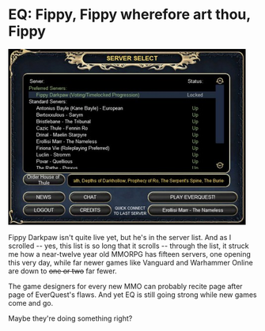 # EQ: Fippy, Fippy wherefore art thou, Fippy

[![](../uploads/2011/02/eqgame-2011-02-15-07-00-56-91-480x356.jpg "Server list")](../uploads/2011/02/eqgame-2011-02-15-07-00-56-91.jpg)

Fippy Darkpaw isn't quite live yet, but he's in the server list. And as I scrolled -- yes, this list is so long that it scrolls -- through the list, it struck me how a near-twelve year old MMORPG has fifteen servers, one opening this very day, while far newer games like Vanguard and Warhammer Online are down to ~~one or two~~ far fewer.

The game designers for every new MMO can probably recite page after page of EverQuest's flaws. And yet EQ is still going strong while new games come and go.

Maybe they're doing something right?

